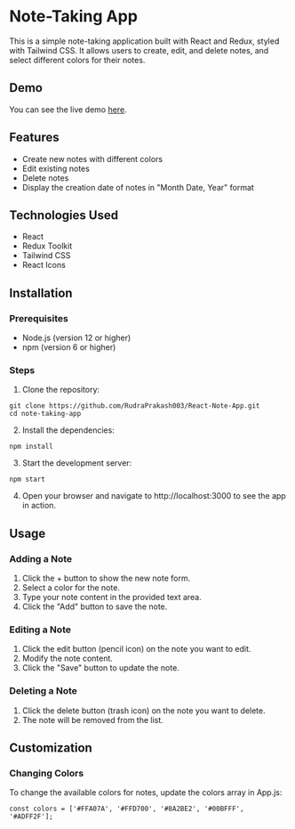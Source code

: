 # Note-Taking App

This is a simple note-taking application built with React and Redux, styled with Tailwind CSS. It allows users to create, edit, and delete notes, and select different colors for their notes.

## Demo
You can see the live demo [here](https://rudraprakash003.github.io/React-Note-App/).

## Features

- Create new notes with different colors
- Edit existing notes
- Delete notes
- Display the creation date of notes in "Month Date, Year" format

## Technologies Used

- React
- Redux Toolkit
- Tailwind CSS
- React Icons

## Installation

### Prerequisites

- Node.js (version 12 or higher)
- npm (version 6 or higher)

### Steps

1. Clone the repository:

```
git clone https://github.com/RudraPrakash003/React-Note-App.git
cd note-taking-app
```

2. Install the dependencies:
```
npm install
```
3. Start the development server:
```
npm start
```
4. Open your browser and navigate to http://localhost:3000 to see the app in action.

## Usage
### Adding a Note
1. Click the + button to show the new note form.
2. Select a color for the note.
3. Type your note content in the provided text area.
4. Click the "Add" button to save the note.

### Editing a Note
1. Click the edit button (pencil icon) on the note you want to edit.
2. Modify the note content.
3. Click the "Save" button to update the note.

### Deleting a Note
1. Click the delete button (trash icon) on the note you want to delete.
2. The note will be removed from the list.

## Customization
### Changing Colors
To change the available colors for notes, update the colors array in App.js:
```
const colors = ['#FFA07A', '#FFD700', '#8A2BE2', '#00BFFF', '#ADFF2F'];
```
